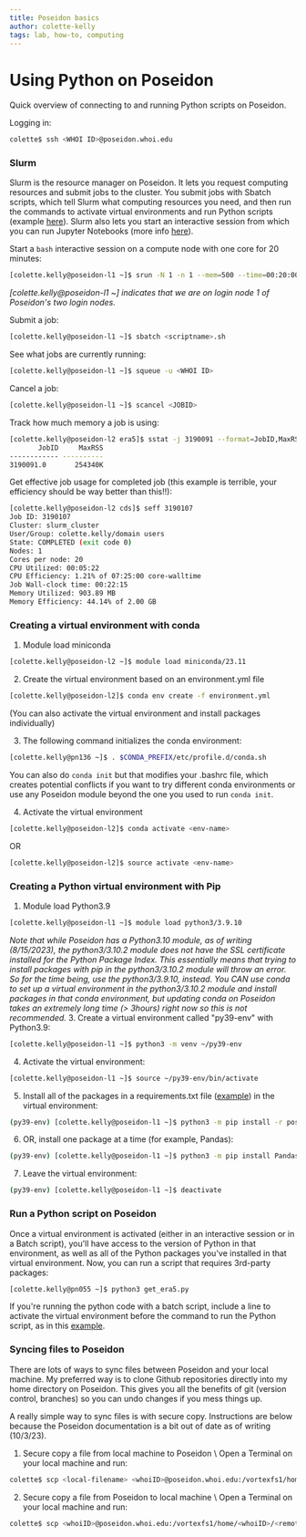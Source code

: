 ```yaml
---
title: Poseidon basics
author: colette-kelly
tags: lab, how-to, computing
---
```

# Using Python on Poseidon
Quick overview of connecting to and running Python scripts on Poseidon.

Logging in:
```bash
colette$ ssh <WHOI ID>@poseidon.whoi.edu
```
### Slurm
Slurm is the resource manager on Poseidon. It lets you request computing resources and submit jobs to the cluster. You submit jobs with Sbatch scripts, which tell Slurm what computing resources you need, and then run the commands to activate virtual environments and run Python scripts (example [here](https://github.com/boom-lab/poseidon-data/blob/main/cds/get_era5.sh)). Slurm also lets you start an interactive session from which you can run Jupyter Notebooks (more info [here](https://boom.science/2023/10/02/poseidon-jupyter.html)).

Start a ```bash``` interactive session on a compute node with one core for 20 minutes:
```bash
[colette.kelly@poseidon-l1 ~]$ srun -N 1 -n 1 --mem=500 --time=00:20:00 --pty bash
```
*[colette.kelly@poseidon-l1 ~] indicates that we are on login node 1 of Poseidon's two login nodes.*<br>

Submit a job:
```bash
[colette.kelly@poseidon-l1 ~]$ sbatch <scriptname>.sh
```
See what jobs are currently running:
```bash
[colette.kelly@poseidon-l1 ~]$ squeue -u <WHOI ID>
```
Cancel a job:
```bash
[colette.kelly@poseidon-l1 ~]$ scancel <JOBID>
```
Track how much memory a job is using:
```bash
[colette.kelly@poseidon-l2 era5]$ sstat -j 3190091 --format=JobID,MaxRSS
       JobID     MaxRSS 
------------ ---------- 
3190091.0       254340K
```
Get effective job usage for completed job (this example is terrible, your efficiency should be way better than this!!):
```bash
[colette.kelly@poseidon-l2 cds]$ seff 3190107
Job ID: 3190107
Cluster: slurm_cluster
User/Group: colette.kelly/domain users
State: COMPLETED (exit code 0)
Nodes: 1
Cores per node: 20
CPU Utilized: 00:05:22
CPU Efficiency: 1.21% of 07:25:00 core-walltime
Job Wall-clock time: 00:22:15
Memory Utilized: 903.89 MB
Memory Efficiency: 44.14% of 2.00 GB
```

### Creating a virtual environment with conda
1. Module load miniconda
```bash
[colette.kelly@poseidon-l2 ~]$ module load miniconda/23.11
```
2. Create the virtual environment based on an environment.yml file
```bash
[colette.kelly@poseidon-l2]$ conda env create -f environment.yml
```
(You can also activate the virtual environment and install packages individually)

3. The following command initializes the conda environment:
```bash
[colette.kelly@pn136 ~]$ . $CONDA_PREFIX/etc/profile.d/conda.sh
```
You can also do `conda init` but that modifies your .bashrc file, which creates potential conflicts if you want to try different conda environments or use any Poseidon module beyond the one you used to run `conda init`.

4. Activate the virtual environment
```bash
[colette.kelly@poseidon-l2]$ conda activate <env-name>
```
OR
```bash
[colette.kelly@poseidon-l2]$ source activate <env-name>
```

### Creating a Python virtual environment with Pip
1. Module load Python3.9
```bash
[colette.kelly@poseidon-l1 ~]$ module load python3/3.9.10
```
*Note that while Poseidon has a Python3.10 module, as of writing (8/15/2023), the python3/3.10.2 module does not have the SSL certificate installed for the Python Package Index. This essentially means that trying to install packages with pip in the python3/3.10.2 module will throw an error. So for the time being, use the python3/3.9.10, instead. You CAN use conda to set up a virtual environment in the python3/3.10.2 module and install packages in that conda environment, but updating conda on Poseidon takes an extremely long time (> 3hours) right now so this is not recommended.*
3. Create a virtual environment called "py39-env" with Python3.9:
```bash
[colette.kelly@poseidon-l1 ~]$ python3 -m venv ~/py39-env
```
4. Activate the virtual environment:
```bash
[colette.kelly@poseidon-l1 ~]$ source ~/py39-env/bin/activate
```
5. Install all of the packages in a requirements.txt file ([example](https://github.com/boom-lab/poseidon-data/blob/main/requirements.txt)) in the virtual environment:
```bash
(py39-env) [colette.kelly@poseidon-l1 ~]$ python3 -m pip install -r poseidon-data/requirements.txt
```
6. OR, install one package at a time (for example, Pandas):
```bash
(py39-env) [colette.kelly@poseidon-l1 ~]$ python3 -m pip install Pandas
```
7. Leave the virtual environment:
```bash
(py39-env) [colette.kelly@poseidon-l1 ~]$ deactivate
```

### Run a Python script on Poseidon
Once a virtual environment is activated (either in an interactive session or in a Batch script), you'll have access to the version of Python in that environment, as well as all of the Python packages you've installed in that virtual environment. Now, you can run a script that requires 3rd-party packages:
```bash
[colette.kelly@pn055 ~]$ python3 get_era5.py
```

If you're running the python code with a batch script, include a line to activate the virtual environment before the command to run the Python script, as in this [example](https://github.com/boom-lab/poseidon-data/blob/main/examples/python3rdparty.sh).


### Syncing files to Poseidon
There are lots of ways to sync files between Poseidon and your local machine. My preferred way is to clone Github repositories directly into my home directory on Poseidon. This gives you all the benefits of git (version control, branches) so you can undo changes if you mess things up.

A really simple way to sync files is with secure copy. Instructions are below because the Poseidon documentation is a bit out of date as of writing (10/3/23).

1. Secure copy a file from local machine to Poseidon \\
Open a Terminal on your local machine and run:
```bash
colette$ scp <local-filename> <whoiID>@poseidon.whoi.edu:/vortexfs1/home/<whoiID>/<remote-filename>
```

2. Secure copy a file from Poseidon to local machine \\
Open a Terminal on your local machine and run:
```bash
colette$ scp <whoiID>@poseidon.whoi.edu:/vortexfs1/home/<whoiID>/<remote-filename> <local-filename>
```